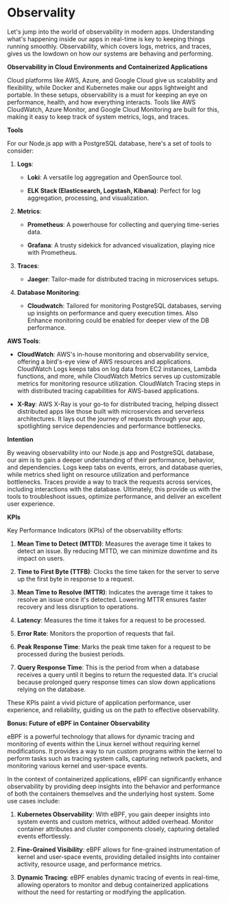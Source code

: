# Observality

Let's jump into the world of observability in modern apps. Understanding what's happening inside our apps in real-time is key to keeping things running smoothly. Observability, which covers logs, metrics, and traces, gives us the lowdown on how our systems are behaving and performing.

**Observability in Cloud Environments and Containerized Applications**

Cloud platforms like AWS, Azure, and Google Cloud give us scalability and flexibility, while Docker and Kubernetes make our apps lightweight and portable. In these setups, observability is a must for keeping an eye on performance, health, and how everything interacts. Tools like AWS CloudWatch, Azure Monitor, and Google Cloud Monitoring are built for this, making it easy to keep track of system metrics, logs, and traces.

**Tools**

For our Node.js app with a PostgreSQL database, here's a set of tools to consider:

1.  **Logs**:
    
    *   **Loki**: A versatile log aggregation and OpenSource tool.
        
    *   **ELK Stack (Elasticsearch, Logstash, Kibana)**: Perfect for log aggregation, processing, and visualization.
        
2.  **Metrics**:
    
    *   **Prometheus**: A powerhouse for collecting and querying time-series data.
        
    *   **Grafana**: A trusty sidekick for advanced visualization, playing nice with Prometheus.
        
3.  **Traces**:
    
    *   **Jaeger**: Tailor-made for distributed tracing in microservices setups.
        
4.  **Database Monitoring**:
    
    *   **Cloudwatch**: Tailored for monitoring PostgreSQL databases, serving up insights on performance and query execution times. Also Enhance monitoring could be enabled for deeper view of the DB performance.
        

**AWS Tools**:

*   **CloudWatch**: AWS's in-house monitoring and observability service, offering a bird's-eye view of AWS resources and applications. CloudWatch Logs keeps tabs on log data from EC2 instances, Lambda functions, and more, while CloudWatch Metrics serves up customizable metrics for monitoring resource utilization. CloudWatch Tracing steps in with distributed tracing capabilities for AWS-based applications.
    
*   **X-Ray**: AWS X-Ray is your go-to for distributed tracing, helping dissect distributed apps like those built with microservices and serverless architectures. It lays out the journey of requests through your app, spotlighting service dependencies and performance bottlenecks.
    

**Intention**

By weaving observability into our Node.js app and PostgreSQL database, our aim is to gain a deeper understanding of their performance, behavior, and dependencies. Logs keep tabs on events, errors, and database queries, while metrics shed light on resource utilization and performance bottlenecks. Traces provide a way to track the requests across services, including interactions with the database. Ultimately, this provide us with the tools to troubleshoot issues, optimize performance, and deliver an excellent user experience.

**KPIs**

Key Performance Indicators (KPIs) of the observability efforts:

1.  **Mean Time to Detect (MTTD)**: Measures the average time it takes to detect an issue. By reducing MTTD, we can minimize downtime and its impact on users.
    
2.  **Time to First Byte (TTFB)**: Clocks the time taken for the server to serve up the first byte in response to a request.
    
3.  **Mean Time to Resolve (MTTR)**: Indicates the average time it takes to resolve an issue once it's detected. Lowering MTTR ensures faster recovery and less disruption to operations.
    
4.  **Latency**: Measures the time it takes for a request to be processed.
    
5.  **Error Rate**: Monitors the proportion of requests that fail.
    
6.  **Peak Response Time**: Marks the peak time taken for a request to be processed during the busiest periods.
 
7.  **Query Response Time**: This is the period from when a database receives a query until it begins to return the requested data. It's crucial because prolonged query response times can slow down applications relying on the database.
    

These KPIs paint a vivid picture of application performance, user experience, and reliability, guiding us on the path to effective observability.

**Bonus: Future of eBPF in Container Observability**

eBPF is a powerful technology that allows for dynamic tracing and monitoring of events within the Linux kernel without requiring kernel modifications. It provides a way to run custom programs within the kernel to perform tasks such as tracing system calls, capturing network packets, and monitoring various kernel and user-space events.

In the context of containerized applications, eBPF can significantly enhance observability by providing deep insights into the behavior and performance of both the containers themselves and the underlying host system. Some use cases include:

1.  **Kubernetes Observability**: With eBPF, you gain deeper insights into system events and custom metrics, without added overhead. Monitor container attributes and cluster components closely, capturing detailed events effortlessly.
    
2.  **Fine-Grained Visibility**: eBPF allows for fine-grained instrumentation of kernel and user-space events, providing detailed insights into container activity, resource usage, and performance metrics.
    
3.  **Dynamic Tracing**: eBPF enables dynamic tracing of events in real-time, allowing operators to monitor and debug containerized applications without the need for restarting or modifying the application.